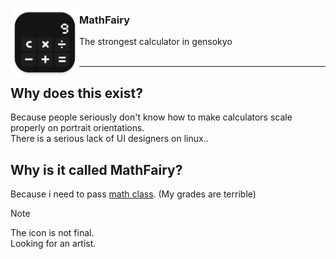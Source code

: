 <img align="left" width="110" src="./data/mathfairy.svg"/></img>
### MathFairy
The strongest calculator in gensokyo<br><br>
<hr>

## Why does this exist?
Because people seriously don't know how to make calculators scale properly on portrait orientations.<br>
There is a serious lack of UI designers on linux..<br>

## Why is it called MathFairy?
Because i need to pass [math class](https://www.youtube.com/watch?v=V_bQNPG2OyE). (My grades are terrible)<br>

> [!NOTE]
> The icon is not final.<br>
> Looking for an artist.<br>
